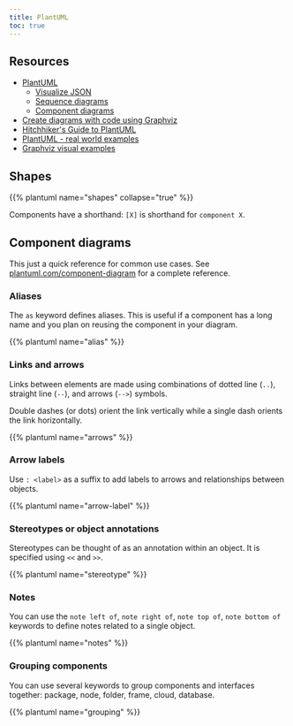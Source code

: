 ```yaml
---
title: PlantUML
toc: true
---
```

## Resources

- [PlantUML](https://plantuml.com/)
    - [Visualize JSON](https://plantuml.com/json)
    - [Sequence diagrams](https://plantuml.com/sequence-diagram)
    - [Component diagrams](https://plantuml.com/component-diagram)
- [Create diagrams with code using Graphviz](https://ncona.com/2020/06/create-diagrams-with-code-using-graphviz/)
- [Hitchhiker's Guide to PlantUML](https://crashedmind.github.io/PlantUMLHitchhikersGuide/)
- [PlantUML - real world examples](https://real-world-plantuml.com/)
- [Graphviz visual examples](https://renenyffenegger.ch/notes/tools/Graphviz/examples/index)

## Shapes

{{% plantuml name="shapes" collapse="true" %}}

Components have a shorthand: `[X]` is shorthand for `component X`.

## Component diagrams

This just a quick reference for common use cases. See [plantuml.com/component-diagram](https://plantuml.com/component-diagram) for a complete reference.

### Aliases

The `as` keyword defines aliases. This is useful if a component has a
long name and you plan on reusing the component in your diagram.

{{% plantuml name="alias" %}}

### Links and arrows

Links between elements are made using combinations of dotted line (`..`),
straight line (`--`), and arrows (`-->`) symbols. 

Double dashes (or dots) orient the link vertically while a single dash orients the link horizontally.

{{% plantuml name="arrows" %}}

### Arrow labels

Use `: <label>` as a suffix to add labels to arrows and relationships between objects.

{{% plantuml name="arrow-label" %}}

### Stereotypes or object annotations

Stereotypes can be thought of as an annotation within an object. It is
specified using `<<` and `>>`.

{{% plantuml name="stereotype" %}}

### Notes

You can use the `note left of`, `note right of`, `note top of`, `note bottom
of` keywords to define notes related to a single object.

{{% plantuml name="notes" %}}

### Grouping components

You can use several keywords to group components and interfaces together: package, node, folder, frame, cloud, database.

{{% plantuml name="grouping" %}}
